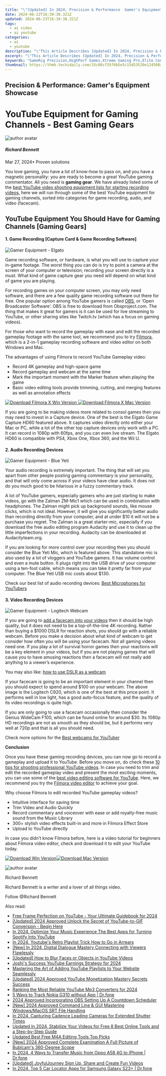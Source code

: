 ```yaml
---
title: "\"[Updated] In 2024, Precision & Performance  Gamer's Equipment Showcase\""
date: 2024-06-22T16:39:38.321Z
updated: 2024-06-23T16:39:38.321Z
tags:
  - ai video
  - ai youtube
categories:
  - ai
  - youtube
description: "\"This Article Describes [Updated] In 2024, Precision & Performance: Gamer's Equipment Showcase\""
excerpt: "\"This Article Describes [Updated] In 2024, Precision & Performance: Gamer's Equipment Showcase\""
keywords: "GameRig Precision,HighPerf Games,Xtreme Gaming Pro,Elite Console Tech,Accurate Videogame,Peak Performance PCs,Rigorous Gamers' Gear"
thumbnail: https://thmb.techidaily.com/33c08cf35f6b5e5c15d53520e124508a521ab9ce21cadff2a0841b9ab0ad5414.jpg
---
```


## Precision & Performance: Gamer's Equipment Showcase

# YouTube Equipment for Gaming Channels - Best Gaming Gears

![author avatar](https://images.wondershare.com/filmora/article-images/richard-bennett.jpg)

##### Richard Bennett

 Mar 27, 2024• Proven solutions

You love gaming, you have a lot of know-how to pass on, and you have a magnetic personality: you are ready to become a great YouTube gaming commentator. All you need is **gaming gear**. We have already listed some of the [best YouTube video shooting equipment lists for starting recording videos,](https://tools.techidaily.com/wondershare/filmora/download/) here we will run through some of the best YouTube equipment for gaming channels, sorted into categories for game recording, audio, and video (facecam).

## YouTube Equipment You Should Have for Gaming Channels \[Gaming Gears\]

#### 1. Game Recording \[Capture Card & Game Recording Software\]

![Gamer Equipment - Elgato](https://images.wondershare.com/filmora/article-images/gamer-equipment-elgato.JPG)

Game recording software, or hardware, is what you will use to capture your in-game footage. The worst thing you can do is try to point a camera at the screen of your computer or television; recording your screen directly is a must. What kind of game capture gear you need will depend on what kind of game you are playing.

For recording games on your computer screen, you may only need software, and there are a few quality game recording software out there for free. One popular option among YouTube gamers is called [OBS](https://tools.techidaily.com/wondershare/filmora/download/), or ‘Open Broadcaster Software’. OBS is free to download from Obsproject.com. The thing that makes it great for gamers is it can be used for live streaming to YouTube, or other sharing sites like Twitch.tv (which has a focus on gaming videos).

For those who want to record the gameplay with ease and edit the recorded gameplay footage with the same tool, we recommend you to try [Filmora](https://tools.techidaily.com/wondershare/filmora/download/), which is a 2-in-1 gameplay recording software and video editor on both Windows and Mac.

The advantages of using Filmora to record YouTube Gameplay video:

* Record 4K gameplay and high-space game
* Record gameplay and webcam at the same time
* Mark the important moment with the Marker feature when playing the game
* Basic video editing tools provide trimming, cutting, and merging features as well as annotation effects

[![Download Filmora X Win Version](https://images.wondershare.com/filmora/guide/download-btn-win.jpg) ](https://tools.techidaily.com/wondershare/filmora/download/) [![Download Filmora X Mac Version](https://images.wondershare.com/filmora/guide/download-btn-mac.jpg) ](https://tools.techidaily.com/wondershare/filmora/download/)

If you are going to be making videos more related to consol games then you may need to invest in a Capture device. One of the best is the Elgato Game Capture HD60 featured above. It captures video directly onto either your Mac or PC, while a lot of the other top capture devices only work with a PC. It can record in 1080p with 60fps, and you can even live stream. The Elgato HD60 is compatible with PS4, Xbox One, Xbox 360, and the Wii U.

#### 2\.  Audio Recording Devices

![Gamer Equipment - Blue Yeti](https://images.wondershare.com/filmora/article-images/gamer-equipment-blue-yeti.JPG)

Your audio recording is extremely important. The thing that will set you apart from other people posting gaming commentary is your personality, and that will only come across if your videos have clear audio. It does not do you much good to be hilarious in a fuzzy commentary track.

A lot of YouTube gamers, especially gamers who are just starting to make videos, go with the Zalman ZM-Mic1 which can be used in combination with headphones. The Zalman might pick up background sounds, like mouse clicks, which is not ideal. However, it will give you significantly better audio than recording directly from your computer, and at under $10 it will not be a purchase you regret. The Zalman is a great starter-mic, especially if you download the free audio editing program Audacity and use it to clean up the little imperfections in your recording. Audacity can be downloaded at Audacityteam.org.

If you are looking for more control over your recording then you should consider the Blue Yeti Mic, which is featured above. This standalone mic is also used by a lot of vloggers and YouTube gamers. It has volume control and even a mute button. It plugs right into the USB drive of your computer using a ten-foot cable, which means you can take it pretty far from your computer. The Blue Yeti USB mic costs about $130.

Check our best list of audio recording devices: [Best Microphones for YouTubers](https://tools.techidaily.com/wondershare/filmora/download/)

#### 3\.  Video Recording Devices

![Gamer Equipment - Logitech Webcam](https://images.wondershare.com/filmora/article-images/gamer-equipment-logitech-webcam.JPG)

If you are going to [add a facecam into your videos](https://tools.techidaily.com/wondershare/filmora/download/) then it should be high quality, but it does not need to be a top-of-the-line 4K recording. Rather than buying a $1000 DSLR for reaction shots, you should go with a reliable webcam. Before you make a decision about what kind of webcam to get consider how often you will be using your facecam. Not all gaming videos need one. If you play a lot of survival horror games then your reactions will be a key element in your videos, but if you are not playing games that will cause you to have amusing reactions then a facecam will not really add anything to a viewer’s experience.

You may also like: [how to use DSLR as a webcam](https://tools.techidaily.com/wondershare/filmora/download/)

If your facecam is going to be an important element in your channel then you should expect to spend around $100 on your webcam. The above image is the Logitech C920, which is one of the best at this price point. It performs well in low light, has a good auto-focus feature, and the quality of its video recordings is quite high.

If you are only going to use a facecam occasionally then consider the Genius WideCam F100, which can be found online for around $30\. Its 1080p HD recordings are not as smooth as they should be, but it performs very well at 720p and that is all you should need.

Check more options for the [Best webcams for YouTuber](https://tools.techidaily.com/wondershare/filmora/download/)

**Conclusion**

Once you have these gaming recording devices, you can now go to record a gameplay and upload it to YouTube. Before you move on, do check these [10 tips for shooting professional YouTube videos](https://tools.techidaily.com/wondershare/filmora/download/). In case you need to trim and edit the recorded gameplay video and present the most exciting moments, you can use some of the [best video editing software for YouTube](https://tools.techidaily.com/wondershare/filmora/download/). Here, we recommend you try the [Filmora video editor](https://tools.techidaily.com/wondershare/filmora/download/) to achieve your goal.

Why choose Filmora to edit recorded YouTube gameplay videos?

* Intuitive interface for saving time
* Trim Video and Audio Quickly
* Record commentary and voiceover with ease or add royalty-free music sound from the Music Library
* 300+ stylish video effects built-in and more in Filmora Effect Store
* Upload to YouTube directly

In case you didn’t know Filmora before, here is a video tutorial for beginners about Filmora video editor, check and download it to edit your YouTube today.

[![Download Win Version](https://images.wondershare.com/filmora/guide/download-btn-win.jpg)](https://tools.techidaily.com/wondershare/filmora/download/)[![Download Mac Version](https://images.wondershare.com/filmora/guide/download-btn-mac.jpg)](https://tools.techidaily.com/wondershare/filmora/download/)

![author avatar](https://images.wondershare.com/filmora/article-images/richard-bennett.jpg)

Richard Bennett

Richard Bennett is a writer and a lover of all things video.

Follow @Richard Bennett


<ins class="adsbygoogle"
     style="display:block"
     data-ad-format="autorelaxed"
     data-ad-client="ca-pub-7571918770474297"
     data-ad-slot="1223367746"></ins>



<ins class="adsbygoogle"
     style="display:block"
     data-ad-client="ca-pub-7571918770474297"
     data-ad-slot="8358498916"
     data-ad-format="auto"
     data-full-width-responsive="true"></ins>

<span class="atpl-alsoreadstyle">Also read:</span>
<div><ul>
<li><a href="https://youtube-sure.techidaily.com/frame-perfection-on-youtube-your-ultimate-guidebook-for-2024/"><u>Free Frame Perfection on YouTube - Your Ultimate Guidebook for 2024</u></a></li>
<li><a href="https://youtube-sure.techidaily.com/ed-2024-approved-unlock-the-secret-of-youtube-to-gif-conversion-begin-here/"><u>[Updated] 2024 Approved  Unlock the Secret of YouTube-to-GIF Conversion - Begin Here</u></a></li>
<li><a href="https://youtube-sure.techidaily.com/24-optimize-your-music-experience-the-best-apps-for-turning-spotify-into-youtube/"><u>In 2024, Optimize Your Music Experience  The Best Apps for Turning Spotify Into YouTube</u></a></li>
<li><a href="https://youtube-sure.techidaily.com/24-youtubes-retro-playlist-trick-how-to-go-in-arrears/"><u>In 2024, Youtube's Retro Playlist Trick  How to Go in Arrears</u></a></li>
<li><a href="https://youtube-sure.techidaily.com/n-2024-digital-dialogue-mastery-connecting-with-viewers-flawlessly/"><u>[New] In 2024, Digital Dialogue Mastery  Connecting with Viewers Flawlessly</u></a></li>
<li><a href="https://youtube-sure.techidaily.com/ed-how-to-blur-faces-or-objects-in-youtube-videos/"><u>[Updated] How to Blur Faces or Objects in YouTube Videos</u></a></li>
<li><a href="https://youtube-sure.techidaily.com/s-success-youtube-earnings-strategy-for-2024/"><u>Joshi's Success  YouTube Earnings Strategy for 2024</u></a></li>
<li><a href="https://youtube-sure.techidaily.com/ring-the-art-of-adding-youtube-playlists-to-your-website-seamlessly/"><u>Mastering the Art of Adding YouTube Playlists to Your Website Seamlessly</u></a></li>
<li><a href="https://youtube-sure.techidaily.com/ed-2024-approved-youtube-monetization-mastery-secrets-success/"><u>[Updated] 2024 Approved  YouTube Monetization Mastery  Secrets Success</u></a></li>
<li><a href="https://youtube-sure.techidaily.com/ng-the-most-reliable-youtube-mp3-converters-for-2024/"><u>Ranking the Most Reliable YouTube Mp3 Converters for 2024</u></a></li>
<li><a href="https://android-location-track.techidaily.com/5-ways-to-track-nokia-g310-without-app-drfone-by-drfone-virtual-android/"><u>5 Ways to Track Nokia G310 without App | Dr.fone</u></a></li>
<li><a href="https://screen-video-capture.techidaily.com/2024-approved-incorporating-obs-setting-up-a-countdown-scheduler/"><u>2024 Approved  Incorporating OBS  Setting Up A Countdown Scheduler</u></a></li>
<li><a href="https://fox-access.techidaily.com/new-2024-approved-command-line-and-gui-mastering-windowsmacos-srt-file-handling/"><u>[New] 2024 Approved  Command Line & GUI  Mastering Windows/MacOS SRT File Handling</u></a></li>
<li><a href="https://extra-information.techidaily.com/in-2024-capturing-cadence-leading-cameras-for-extended-shutter-times/"><u>In 2024, Capturing Cadence  Leading Cameras for Extended Shutter Times</u></a></li>
<li><a href="https://video-content-creator.techidaily.com/updated-in-2024-stabilize-your-videos-for-free-8-best-online-tools-and-a-step-by-step-guide/"><u>Updated In 2024, Stabilize Your Videos for Free 8 Best Online Tools and a Step-by-Step Guide</u></a></li>
<li><a href="https://ai-driven-video-production.techidaily.com/updated-best-free-m4a-editing-tools-top-picks/"><u>Updated Best Free M4A Editing Tools Top Picks</u></a></li>
<li><a href="https://fox-blue.techidaily.com/new-2024-approved-complete-examination-a-full-picture-of-bublcams-360-degree-scope/"><u>[New] 2024 Approved  Complete Examination  A Full Picture of Bublcam's 360-Degree Scope</u></a></li>
<li><a href="https://android-transfer.techidaily.com/in-2024-4-ways-to-transfer-music-from-oppo-a58-4g-to-iphone-drfone-by-drfone-transfer-from-android-transfer-from-android/"><u>In 2024, 4 Ways to Transfer Music from Oppo A58 4G to iPhone | Dr.fone</u></a></li>
<li><a href="https://extra-support.techidaily.com/updated-joyfuljourney-sign-up-share-and-create-fun-videos/"><u>[Updated] JoyfulJourney  Sign Up, Share and Create Fun Videos</u></a></li>
<li><a href="https://android-location-track.techidaily.com/in-2024-top-5-car-locator-apps-for-samsung-galaxy-s23plus-drfone-by-drfone-virtual-android/"><u>In 2024, Top 5 Car Locator Apps for Samsung Galaxy S23+ | Dr.fone</u></a></li>
</ul></div>
